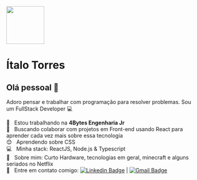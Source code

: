 
<img  width=  100px; height= 100px; border-radius= 50%; src="https://github.com/italotorreslima.png">

# Ítalo Torres

## Olá pessoal 👋
Adoro pensar e trabalhar com programação para resolver problemas.
Sou um FullStack Developer :computer:

 :rocket:  &nbsp; Estou trabalhando na **4Bytes Engenharia Jr**
 <br/> :purple_heart: &nbsp; Buscando colaborar com projetos em Front-end usando React para aprender cada vez mais sobre essa tecnologia
 <br/> :blush: &nbsp; Aprendendo sobre CSS
 <br/> :computer: &nbsp; Minha stack: ReactJS, Node.js & Typescript
 <br/> 💬  &nbsp; Sobre mim: Curto Hardware, tecnologias em geral, minecraft e alguns seriados no Netflix
 <br/> :email: &nbsp; Entre em contato comigo: [![Linkedin Badge](https://img.shields.io/badge/-ItaloTorres-blue?style=flat-square&logo=Linkedin&logoColor=white&link=https://www.linkedin.com/in/italo-torres/)](https://www.linkedin.com/in/italo-torres/) 
| 
[![Gmail Badge](https://img.shields.io/badge/-italotorreslima2002@gmail.com-c14438?style=flat-square&logo=Gmail&logoColor=white&link=mailto:italotorreslima2002@gmail.com)](mailto:italotorreslima2002@gmail.com)
